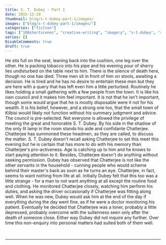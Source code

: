 ```yaml
---
title: S. T. Dubey - Part I
date: 2015-12-19
thumbnail: blog/s-t-dubey-part-1/images/
images: ["blog/s-t-dubey-part-1/images/"]
categories: ["fiction"]
tags: ["100shortscenes", "creative-writing", "imagery", "s-t-dubey", "scenes"]
series: []
DisableComments: true
draft: true
---
```


He sits full on the seat, leaning back into the cushion, one leg over the other. He is packing tobacco into his pipe and his evening pour of sherry lies undisturbed on the table next to him. There is the silence of death here, though no one has died. Three men sit in front of him on stools, awaiting a decision. He is tired and he has no desire to entertain these men but they are here with a query that has left even him a little perturbed. Routinely he likes holding a small gathering with a few people from the town. It is like his own council and it makes him feel important. It is not that he isn't important, though some would argue that he is mostly disposable were it not for his wealth. It is his belief, however, and a strong one too, that the small town of Kilbisi would likely not function without his summary judgment and advice. The council is pre-selected. Not everyone is allowed the privilege of meeting the great and honorable S. T. Dubey. By his side in the shadow of the only lit lamp in the room stands his aide and confidante Chatterjee. Chatterjee has summoned these headmen, as they are called, to discuss the matter. S. T. Dubey doesn't recall asking Chatterjee to set this meet this evening but he is certain that has more to do with his memory than Chatterjee's pro-activeness. Age is catching up to him and he knows to start paying attention to it. Besides, Chatterjee doesn't do anything without seeking permission. Dubey has observed that Chatterjee is not like the other servants in the household - cunning people who would scheme behind their master's back as soon as he turns an eye. Chatterjee, in fact, seems to want nothing from life at all. Initially Dubey felt that this too was a little strange - for a man to not want anything at all except the routine food and clothing. He monitored Chatterjee closely, watching him perform his duties, and asking the driver occasionally if Chatterjee was fitting along well. When he was new, Dubey would ask him at the end of the day if everything during the day went fine, as if he were a doctor monitoring his patient. Eventually he decided that Chatterjee was a loner, probably a little depressed, probably overcome with the sullenness seen only after the death of someone close. Either way Dubey did not inquire any further. Over time this non-enquiry into personal matters had suited both of them well.

<br>

---